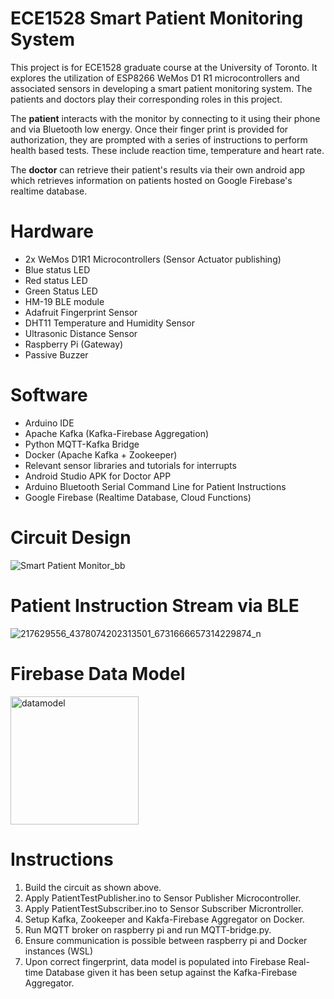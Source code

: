 # ECE1528 Smart Patient Monitoring System

This project is for ECE1528 graduate course at the University of Toronto.
It explores the utilization of ESP8266 WeMos D1 R1 microcontrollers and associated sensors in developing a smart patient monitoring system. The patients and doctors play their corresponding roles in this project.

The **patient** interacts with the monitor by connecting to it using their phone and via Bluetooth low energy. Once their finger print is provided for authorization, they are prompted with a series of instructions to perform health based tests. These include reaction time, temperature and heart rate.

The **doctor** can retrieve their patient's results via their own android app which retrieves information on patients hosted on Google Firebase's realtime database.

# Hardware
 - 2x WeMos D1R1 Microcontrollers (Sensor Actuator publishing)
 - Blue status LED
 - Red status LED
 - Green Status LED
 - HM-19 BLE module
 - Adafruit Fingerprint Sensor
 - DHT11 Temperature and Humidity Sensor
 - Ultrasonic Distance Sensor
 - Raspberry Pi (Gateway)
 - Passive Buzzer

# Software
 - Arduino IDE
 - Apache Kafka (Kafka-Firebase Aggregation)
 - Python MQTT-Kafka Bridge
 - Docker (Apache Kafka + Zookeeper)
 - Relevant sensor libraries and tutorials for interrupts
 - Android Studio APK for Doctor APP
 - Arduino Bluetooth Serial Command Line for Patient Instructions
 - Google Firebase (Realtime Database, Cloud Functions)

# Circuit Design 

![Smart Patient Monitor_bb](https://user-images.githubusercontent.com/8919416/125973052-9fcd69ad-4243-4a0e-9ebb-e91560286304.png)

# Patient Instruction Stream via BLE

![217629556_4378074202313501_6731666657314229874_n](https://user-images.githubusercontent.com/8919416/125673137-148aace8-6ba3-4d4f-81a6-d26ce8bc54f9.jpg)


# Firebase Data Model

<img width="205" alt="datamodel" src="https://user-images.githubusercontent.com/8919416/125973839-c3a84cae-d0d0-4c6b-98fc-e0a54feae88d.PNG">

# Instructions

1. Build the circuit as shown above.
2. Apply PatientTestPublisher.ino to Sensor Publisher Microcontroller.
3. Apply PatientTestSubscriber.ino to Sensor Subscriber Microntroller.
4. Setup Kafka, Zookeeper and Kakfa-Firebase Aggregator on Docker.
5. Run MQTT broker on raspberry pi and run MQTT-bridge.py.
6. Ensure communication is possible between raspberry pi and Docker instances (WSL)
7. Upon correct fingerprint, data model is populated into Firebase Real-time Database given it has been setup against the Kafka-Firebase Aggregator.



